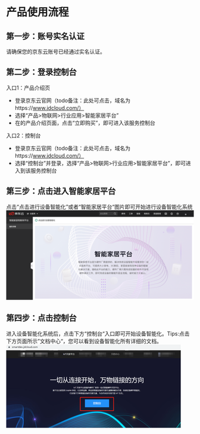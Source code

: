 # 产品使用流程

## 第一步：账号实名认证
请确保您的京东云账号已经通过实名认证。 

## 第二步：登录控制台
入口1：产品介绍页
- 登录京东云官网（todo备注：此处可点击，域名为https://www.jdcloud.com/）
- 选择“产品>物联网>行业应用>智能家居平台”
- 在的产品介绍页面，点击“立即购买”，即可进入该服务控制台

入口2：控制台
- 登录京东云官网（todo备注：此处可点击，域名为https://www.jdcloud.com/）
- 选择“控制台”并登录，选择“产品>物联网>行业应用>智能家居平台”，即可进入到该服务控制台

## 第三步：点击进入智能家居平台
点击“点击进行设备智能化”或者“智能家居平台“图片即可开始进行设备智能化系统
![img_1.png](img_1.png)

## 第四步：点击控制台
进入设备智能化系统后，点击下方“控制台“入口即可开始设备智能化。Tips:点击下方页面所示”文档中心“，您可以看到设备智能化所有详细的文档。
![img.png](img.png)